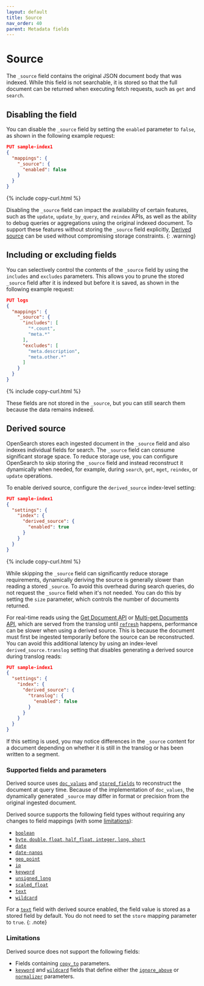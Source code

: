 ```yaml
---
layout: default
title: Source
nav_order: 40
parent: Metadata fields
---
```


# Source

The `_source` field contains the original JSON document body that was indexed. While this field is not searchable, it is stored so that the full document can be returned when executing fetch requests, such as `get` and `search`.

## Disabling the field

You can disable the `_source` field by setting the `enabled` parameter to `false`, as shown in the following example request:

```json
PUT sample-index1
{
  "mappings": {
    "_source": {
      "enabled": false
    }
  }
}
```
{% include copy-curl.html %}

Disabling the `_source` field can impact the availability of certain features, such as the `update`, `update_by_query`, and `reindex` APIs, as well as the ability to debug queries or aggregations using the original indexed document. To support these features without storing the `_source` field explicitly, [Derived source]({{site.url}}{{site.baseurl}}/field-types/metadata-fields/source/#derived-source) can be used without compromising storage constraints.
{: .warning}

## Including or excluding fields

You can selectively control the contents of the `_source` field by using the `includes` and `excludes` parameters. This allows you to prune the stored `_source` field after it is indexed but before it is saved, as shown in the following example request:

```json
PUT logs
{
  "mappings": {
    "_source": {
      "includes": [
        "*.count",
        "meta.*"
      ],
      "excludes": [
        "meta.description",
        "meta.other.*"
      ]
    }
  }
}
```
{% include copy-curl.html %}

These fields are not stored in the `_source`, but you can still search them because the data remains indexed.

## Derived source

OpenSearch stores each ingested document in the `_source` field and also indexes individual fields for search. The `_source` field can consume significant storage space. To reduce storage use, you can configure OpenSearch to skip storing the `_source` field and instead reconstruct it dynamically when needed, for example, during `search`, `get`, `mget`, `reindex`, or `update` operations.

To enable derived source, configure the `derived_source` index-level setting:


```json
PUT sample-index1
{
  "settings": {
    "index": {
      "derived_source": {
        "enabled": true
      }
    }
  }
}
```
{% include copy-curl.html %}

While skipping the `_source` field can significantly reduce storage requirements, dynamically deriving the source is generally slower than reading a stored `_source`. To avoid this overhead during search queries, do not request the `_source` field when it's not needed. You can do this by setting the `size` parameter, which controls the number of documents returned.

For real-time reads using the [Get Document API]({{site.url}}{{site.baseurl}}/api-reference/document-apis/get-documents/) or [Multi-get Documents API]({{site.url}}{{site.baseurl}}/api-reference/document-apis/multi-get/), which are served from the translog until [`refresh`]({{site.url}}{{site.baseurl}}/api-reference/index-apis/refresh/) happens, performance can be slower when using a derived source. This is because the document must first be ingested temporarily before the source can be reconstructed. You can avoid this additional latency by using an index-level `derived_source.translog` setting that disables generating a derived source during translog reads:

```json
PUT sample-index1
{
  "settings": {
    "index": {
      "derived_source": {
        "translog": {
          "enabled": false
        }
      }
    }
  }
}
```

If this setting is used, you may notice differences in the `_source` content for a document depending on whether it is still in the translog or has been written to a segment.

### Supported fields and parameters

Derived source uses [`doc_values`]({{site.url}}{{site.baseurl}}/field-types/mapping-parameters/doc-values/) and [`stored_fields`]({{site.url}}{{site.baseurl}}/field-types/mapping-parameters/store/) to reconstruct the document at query time. Because of the implementation of `doc_values`, the dynamically generated `_source` may differ in format or precision from the original ingested document.

Derived source supports the following field types without requiring any changes to field mappings (with some [limitations](#limitations)):

- [`boolean`]({{site.url}}{{site.baseurl}}/field-types/supported-field-types/boolean/)
- [`byte`, `double`, `float`, `half_float`, `integer`, `long`, `short`]({{site.url}}{{site.baseurl}}/field-types/supported-field-types/numeric/)
- [`date`]({{site.url}}{{site.baseurl}}/field-types/supported-field-types/date/)
- [`date-nanos`]({{site.url}}{{site.baseurl}}/field-types/supported-field-types/date-nanos/)
- [`geo_point`]({{site.url}}{{site.baseurl}}/opensearch/supported-field-types/geo-point/)
- [`ip`]({{site.url}}{{site.baseurl}}/field-types/supported-field-types/ip/)
- [`keyword`]({{site.url}}{{site.baseurl}}/field-types/supported-field-types/keyword/)
- [`unsigned_long`]({{site.url}}{{site.baseurl}}/field-types/supported-field-types/unsigned-long/)
- [`scaled_float`]({{site.url}}{{site.baseurl}}/field-types/supported-field-types/numeric/)
- [`text`]({{site.url}}{{site.baseurl}}/field-types/supported-field-types/text/)
- [`wildcard`]({{site.url}}{{site.baseurl}}/field-types/supported-field-types/wildcard/)

For a [`text`]({{site.url}}{{site.baseurl}}/field-types/supported-field-types/text/) field with derived source enabled, the field value is stored as a stored field by default. You do not need to set the `store` mapping parameter to `true`.
{: .note}

### Limitations

Derived source does not support the following fields:

- Fields containing [`copy_to`]({{site.url}}{{site.baseurl}}/field-types/mapping-parameters/copy-to/) parameters.
- [`keyword`]({{site.url}}{{site.baseurl}}/opensearch/supported-field-types/keyword/) and [`wildcard`]({{site.url}}{{site.baseurl}}/field-types/supported-field-types/wildcard/) fields that define either the [`ignore_above`]({{site.url}}{{site.baseurl}}/field-types/mapping-parameters/ignore-above/) or [`normalizer`]({{site.url}}{{site.baseurl}}/analyzers/normalizers/) parameters.
